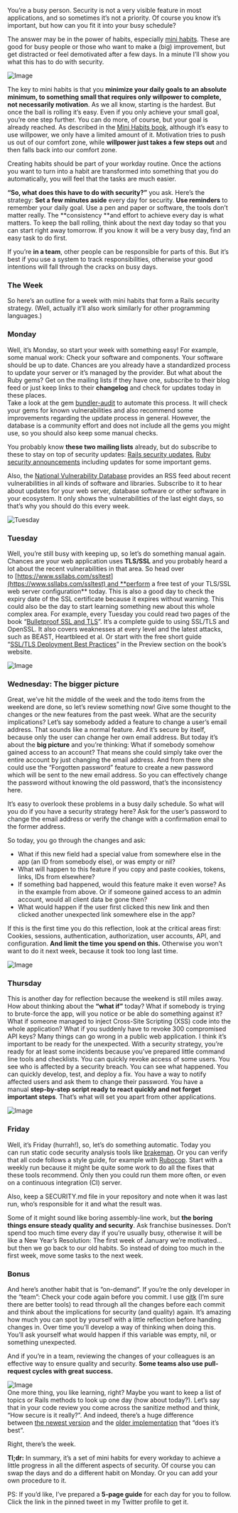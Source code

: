 You’re a busy person. Security is not a very visible feature in most applications, and so sometimes it’s not a priority. Of course you know it’s important, but how can you fit it into your busy schedule?

The answer may be in the power of habits, especially [mini habits](http://minihabits.com/). These are good for busy people or those who want to make a (big) improvement, but get distracted or feel demotivated after a few days. In a minute I’ll show you what this has to do with security.

![Image](https://media.licdn.com/mpr/mpr/AAEAAQAAAAAAAAN4AAAAJGExMGM2ZThiLWQ4ZDQtNGQ2MS1iYjU2LWU1OTQ0OTUwOTMwMQ.png)

The key to mini habits is that you **minimize your daily goals to an absolute minimum, to something small that requires only willpower to complete, not necessarily motivation**. As we all know, starting is the hardest. But once the ball is rolling it’s easy. Even if you only achieve your small goal, you’re one step further. You can do more, of course, but your goal is already reached. As described in the [Mini Habits book](http://minihabits.com/), although it’s easy to use willpower, we only have a limited amount of it. Motivation tries to push us out of our comfort zone, while **willpower just takes a few steps out** and then falls back into our comfort zone.

Creating habits should be part of your workday routine. Once the actions you want to turn into a habit are transformed into something that you do automatically, you will feel that the tasks are much easier.

**“So, what does this have to do with security?”** you ask. Here’s the strategy: **Set a few minutes aside** every day for security. **Use reminders** to remember your daily goal. Use a pen and paper or software, the tools don’t matter really. The **consistency **and effort to achieve every day is what matters. To keep the ball rolling, think about the next day today so that you can start right away tomorrow. If you know it will be a very busy day, find an easy task to do first.

If you’re **in a team**, other people can be responsible for parts of this. But it’s best if you use a system to track responsibilities, otherwise your good intentions will fall through the cracks on busy days.

### The Week

So here’s an outline for a week with mini habits that form a Rails security strategy. (Well, actually it’ll also work similarly for other programming languages.)

### Monday

Well, it’s Monday, so start your week with something easy! For example, some manual work: Check your software and components. Your software should be up to date. Chances are you already have a standardized process to update your server or it’s managed by the provider. But what about the Ruby gems? Get on the mailing lists if they have one, subscribe to their blog feed or just keep links to their **changelog** and check for updates today in these places.  
Take a look at the gem [bundler-audit](https://github.com/rubysec/bundler-audit) to automate this process. It will check your gems for known vulnerabilities and also recommend some improvements regarding the update process in general. However, the database is a community effort and does not include all the gems you might use, so you should also keep some manual checks.

You probably know **these two mailing lists** already, but do subscribe to these to stay on top of security updates: [Rails security updates](https://groups.google.com/forum/#!forum/rubyonrails-security), [Ruby security announcements](https://groups.google.com/forum/#!forum/ruby-security-ann) including updates for some important gems.

Also, the [National Vulnerability Database](http://nvd.nist.gov/download.cfm#RSS) provides an RSS feed about recent vulnerabilities in all kinds of software and libraries. Subscribe to it to hear about updates for your web server, database software or other software in your ecosystem. It only shows the vulnerabilities of the last eight days, so that’s why you should do this every week.

![Tuesday](https://media.licdn.com/mpr/mpr/shrinknp_200_200/AAEAAQAAAAAAAAJxAAAAJDBiZTQ3YTQzLTliZmQtNDkxOC1iYjJjLThkNmZmMGMyYWU0NA.png)

### Tuesday

Well, you’re still busy with keeping up, so let’s do something manual again. Chances are your web application uses **TLS/SSL** and you probably heard a lot about the recent vulnerabilities in that area. So head over to [https://www.ssllabs.com/ssltest](https://www.ssllabs.com/ssltest) and **perform a free test of your TLS/SSL web server configuration** today. This is also a good day to check the expiry date of the SSL certificate because it expires without warning. This could also be the day to start learning something new about this whole complex area. For example, every Tuesday you could read two pages of the book “[Bulletproof SSL and TLS](https://www.feistyduck.com/books/bulletproof-ssl-and-tls/)”. It’s a complete guide to using SSL/TLS and OpenSSL. It also covers weaknesses at every level and the latest attacks, such as BEAST, Heartbleed et al. Or start with the free short guide “[SSL/TLS Deployment Best Practices](https://www.feistyduck.com/books/bulletproof-ssl-and-tls/)” in the Preview section on the book’s website.

![Image](https://media.licdn.com/mpr/mpr/AAEAAQAAAAAAAAONAAAAJGU2MTkxOTU0LTZmMWYtNGJhMS1iYTk3LTkzNGUyYTVhMmI5Zg.png)

### Wednesday: The bigger picture

Great, we’ve hit the middle of the week and the todo items from the weekend are done, so let’s review something now! Give some thought to the changes or the new features from the past week. What are the security implications? Let’s say somebody added a feature to change a user’s email address. That sounds like a normal feature. And it’s secure by itself, because only the user can change her own email address. But today it’s about the **big picture** and you’re thinking: What if somebody somehow gained access to an account? That means she could simply take over the entire account by just changing the email address. And from there she could use the “Forgotten password” feature to create a new password which will be sent to the new email address. So you can effectively change the password without knowing the old password, that’s the inconsistency here.

It’s easy to overlook these problems in a busy daily schedule. So what will you do if you have a security strategy here? Ask for the user’s password to change the email address or verify the change with a confirmation email to the former address.

So today, you go through the changes and ask:

- What if this new field had a special value from somewhere else in the app (an ID from somebody else), or was empty or nil?
- What will happen to this feature if you copy and paste cookies, tokens, links, IDs from elsewhere?
- If something bad happened, would this feature make it even worse? As in the example from above. Or if someone gained access to an admin account, would all client data be gone then?
- What would happen if the user first clicked this new link and then clicked another unexpected link somewhere else in the app?

If this is the first time you do this reflection, look at the critical areas first: Cookies, sessions, authentication, authorization, user accounts, API, and configuration. **And limit the time you spend on this.** Otherwise you won’t want to do it next week, because it took too long last time.

![Image](https://media.licdn.com/mpr/mpr/AAEAAQAAAAAAAANZAAAAJDVjY2EzZDdjLTU5ZWYtNDQxOS04MTk1LTA1YzdiNTNiOWIwZg.png)

### Thursday

This is another day for reflection because the weekend is still miles away. How about thinking about the **“what if”** today? What if somebody is trying to brute-force the app, will you notice or be able do something against it? What if someone managed to inject Cross-Site Scripting (XSS) code into the whole application? What if you suddenly have to revoke 300 compromised API keys? Many things can go wrong in a public web application. I think it’s important to be ready for the unexpected. With a security strategy, you’re ready for at least some incidents because you’ve prepared little command line tools and checklists. You can quickly revoke access of some users. You see who is affected by a security breach. You can see what happened. You can quickly develop, test, and deploy a fix. You have a way to notify affected users and ask them to change their password. You have a manual **step-by-step script ready to react quickly and not forget important steps**. That’s what will set you apart from other applications.

![Image](https://media.licdn.com/mpr/mpr/AAEAAQAAAAAAAANrAAAAJGU1MWUwZjQxLTE2MzktNDEyNC04ZjQwLWM0MDE0MWNhZmU1Nw.png)
### Friday
Well, it’s Friday (hurrah!), so, let’s do something automatic. Today you can run static code security analysis tools like [brakeman](http://brakemanscanner.org/). Or you can verify that all code follows a style guide, for example with [Rubocop](https://github.com/bbatsov/rubocop). Start with a weekly run because it might be quite some work to do all the fixes that these tools recommend. Only then you could run them more often, or even on a continuous integration (CI) server.

Also, keep a SECURITY.md file in your repository and note when it was last run, who’s responsible for it and what the result was.

Some of it might sound like boring assembly-line work, but **the boring things ensure steady quality and security**. Ask franchise businesses. Don’t spend too much time every day if you’re usually busy, otherwise it will be like a New Year’s Resolution: The first week of January we’re motivated… but then we go back to our old habits. So instead of doing too much in the first week, move some tasks to the next week.

### Bonus

And here’s another habit that is “on-demand”. If you’re the only developer in the “team”: Check your code again before you commit. I use [gitk](http://git-scm.com/docs/gitk) (I’m sure there are better tools) to read through all the changes before each commit and think about the implications for security (and quality) again. It’s amazing how much you can spot by yourself with a little reflection before handing changes in. Over time you’ll develop a way of thinking when doing this. You’ll ask yourself what would happen if this variable was empty, nil, or something unexpected.

And if you’re in a team, reviewing the changes of your colleagues is an effective way to ensure quality and security. **Some teams also use pull-request cycles with great success.**

![Image](https://media.licdn.com/mpr/mpr/AAEAAQAAAAAAAAKyAAAAJDY3MzZkMGE4LTM4NTktNDkyNS1hM2FmLWUyYWQ1YTJiODQ4Zg.png)  
One more thing, you like learning, right? Maybe you want to keep a list of topics or Rails methods to look up one day (how about today?). Let’s say that in your code review you come across the sanitize method and think, “How secure is it really?”. And indeed, there’s a huge difference between [the newest version](http://api.rubyonrails.org/classes/ActionView/Helpers/SanitizeHelper.html) and the [older implementation](http://apidock.com/rails/v4.1.8/ActionView/Helpers/SanitizeHelper/sanitize) that “does it’s best”.

Right, there’s the week.

**Tl;dr:** In summary, it’s a set of mini habits for every workday to achieve a little progress in all the different aspects of security. Of course you can swap the days and do a different habit on Monday. Or you can add your own procedure to it.

PS: If you’d like, I’ve prepared a **5-page guide** for each day for you to follow. Click the link in the pinned tweet in my Twitter profile to get it.